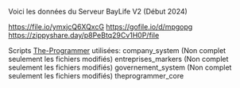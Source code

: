 Voici les données du Serveur BayLife V2 (Début 2024)

https://file.io/ymxjcQ6XQxcG
https://gofile.io/d/mpgopg
https://zippyshare.day/p8PeBtq29Cv1H0P/file


Scripts [The-Programmer](https://www.the-programmer.com/arma-3/) utilisées:
company_system (Non complet seulement les fichiers modifiés)
entreprises_markers (Non complet seulement les fichiers modifiés)
governement_system (Non complet seulement les fichiers modifiés)
theprogrammer_core